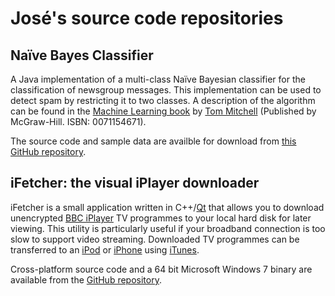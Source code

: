 # José's source code repositories

## Naïve Bayes Classifier

A Java implementation of a multi-class Naïve Bayesian classifier for the classification of newsgroup messages. This implementation can be used to detect spam by restricting it to two classes.  A description of the algorithm can be found in the [Machine Learning book](http://www.cs.cmu.edu/afs/cs.cmu.edu/user/mitchell/ftp/mlbook.html) by [Tom Mitchell](http://www.cs.cmu.edu/~tom/) (Published by McGraw-Hill. ISBN: 0071154671).

The source code and sample data are availble for download from [this GitHub repository](https://github.com/doraemoncito/naivebayes).

## iFetcher: the visual iPlayer downloader

iFetcher is a small application written in C++/[Qt](https://www.qt.io/) that allows you to download unencrypted [BBC iPlayer](https://www.bbc.co.uk/iplayer) TV programmes to your local hard disk for later viewing.  This utility is particularly useful if your broadband connection is too slow to support video streaming. Downloaded TV programmes can be transferred to an [iPod](https://www.apple.com/ipod-touch/) or [iPhone](https://www.apple.com/iphone/) using [iTunes](https://www.apple.com/itunes/).

Cross-platform source code and a 64 bit Microsoft Windows 7 binary are available from the [GitHub repository](https://github.com/doraemoncito/ifetcher).
